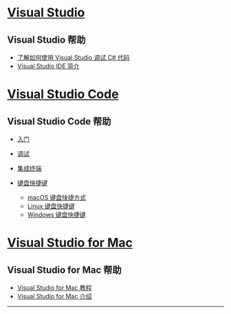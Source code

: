
<!-- VS -------------------------->
# <a name="visual-studiotabvisual-studio"></a>[Visual Studio](#tab/visual-studio)

## <a name="visual-studio-help"></a>Visual Studio 帮助

* [了解如何使用 Visual Studio 调试 C# 代码](https://docs.microsoft.com/en-us/visualstudio/debugger/getting-started-with-the-debugger?view=vs-2017)
* [Visual Studio IDE 简介](https://docs.microsoft.com/en-us/visualstudio/ide/visual-studio-ide?view=vs-2017)

<!-- Code -------------------------->
# <a name="visual-studio-codetabvisual-studio-code"></a>[Visual Studio Code](#tab/visual-studio-code)

## <a name="visual-studio-code-help"></a>Visual Studio Code 帮助

* [入门](https://code.visualstudio.com/docs)
* [调试](https://code.visualstudio.com/docs/editor/debugging)
* [集成终端](https://code.visualstudio.com/docs/editor/integrated-terminal)
* [键盘快捷键](https://code.visualstudio.com/docs/getstarted/keybindings#_keyboard-shortcuts-reference)

  * [macOS 键盘快捷方式](https://code.visualstudio.com/shortcuts/keyboard-shortcuts-macos.pdf)
  * [Linux 键盘快捷键](https://code.visualstudio.com/shortcuts/keyboard-shortcuts-linux.pdf)
  * [Windows 键盘快捷键](https://code.visualstudio.com/shortcuts/keyboard-shortcuts-windows.pdf)

<!-- Mac -------------------------->
# <a name="visual-studio-for-mactabvisual-studio-mac"></a>[Visual Studio for Mac](#tab/visual-studio-mac)

## <a name="visual-studio-for-mac-help"></a>Visual Studio for Mac 帮助

* [Visual Studio for Mac 教程](https://docs.microsoft.com/en-us/visualstudio/mac/ide-tour)
* [Visual Studio for Mac 介绍](https://docs.microsoft.com/en-us/visualstudio/mac/)

---  
<!-- End of VS tabs -->